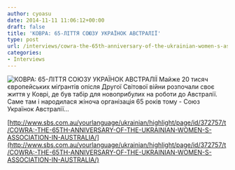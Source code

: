 ```yaml
---
author: cyoasu
date: 2014-11-11 11:06:12+00:00
draft: false
title: 'КОВРА: 65-ЛІТТЯ СОЮЗУ УКРАЇНОК АВСТРАЛІЇ'
type: post
url: /interviews/cowra-the-65th-anniversary-of-the-ukrainian-women-s-association-in-australia/
categories:
- Interviews
---
```


![КОВРА: 65-ЛІТТЯ СОЮЗУ УКРАЇНОК АВСТРАЛІЇ](http://www.sbs.com.au/yourlanguage/resize/index/id/243469/w/310/h/175/type/podcast)
Майже 20 тисяч європейських міґрантів опісля Другої Світової війни розпочали своє життя у Коврі, де був табір для новоприбулих на роботи до Австралії. Саме там і народилася жіноча організація 65 років тому - Союз Українок Австралії...

[http://www.sbs.com.au/yourlanguage/ukrainian/highlight/page/id/372757/t/COWRA:-THE-65TH-ANNIVERSARY-OF-THE-UKRAINIAN-WOMEN-S-ASSOCIATION-IN-AUSTRALIA/](http://www.sbs.com.au/yourlanguage/ukrainian/highlight/page/id/372757/t/COWRA:-THE-65TH-ANNIVERSARY-OF-THE-UKRAINIAN-WOMEN-S-ASSOCIATION-IN-AUSTRALIA/)
